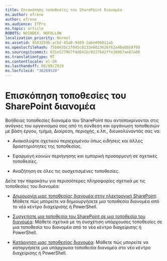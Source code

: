 ```yaml
---
title: Επισκόπηση τοποθεσίες του SharePoint διανομέα
ms.author: efrene
author: efrene
ms.audience: ITPro
ms.topic: article
ROBOTS: NOINDEX, NOFOLLOW
localization_priority: Normal
ms.assetid: 4583259b-acb2-45a0-9469-2abe496011ab
ms.openlocfilehash: 75b0635c2f045c8133e6023626f62a40a8bb9709
ms.sourcegitcommit: 631e527967f4d641bc9227642ffe38967ae87a00
ms.translationtype: MT
ms.contentlocale: el-GR
ms.lasthandoff: 08/09/2019
ms.locfileid: "36269520"
---
```

# <a name="sharepoint-hub-sites-overview"></a>Επισκόπηση τοποθεσίες του SharePoint διανομέα

Βοήθειας τοποθεσίες διανομέα του SharePoint που ανταποκρίνονται στις ανάγκες του οργανισμού σας από τη σύνδεση και οργάνωση τοποθεσιών με βάση έργου, τμήμα, Διαίρεση, περιοχής, κ.λπ., διευκολύνοντάς σας να:

- Ανακαλύψτε σχετικού περιεχομένου όπως ειδήσεις και άλλες δραστηριότητες της τοποθεσίας.

- Εφαρμογή κοινών περιήγησης και εμπορική προσαρμογή σε σχετικές τοποθεσίες. 

- Αναζήτηση σε όλες τις συσχετισμένες τοποθεσίες.

Δείτε την παρακάτω για περισσότερες πληροφορίες σχετικά με τις τοποθεσίες του διανομέα:
- [Δημιουργία μιας τοποθεσίας διανομέα στην ηλεκτρονική SharePoint](https://docs.microsoft.com/sharepoint/create-hub-site): Μάθετε πώς μπορείτε να δημιουργήσετε μια τοποθεσία διανομέα από το νέο κέντρο διαχείρισης ή PowerShell.

- [Συσχετίστε μια τοποθεσία του SharePoint σε μια τοποθεσία του διανομέα](https://support.office.com/article/associate-a-sharepoint-site-with-a-hub-site-ae0009fd-af04-4d3d-917d-88edb43efc05): Μάθετε σχετικά με τη συσχέτιση υπάρχουσες τοποθεσίες σε μια τοποθεσία του διανομέα από το νέο κέντρο διαχείρισης ή PowerShell.

- [Κατάργηση μιας τοποθεσίας διανομέα](https://docs.microsoft.com/sharepoint/remove-hub-site): Μάθετε πώς μπορείτε να καταργήσετε μια υπάρχουσα τοποθεσία διανομέα στο νέο κέντρο διαχείρισης ή PowerShell.

